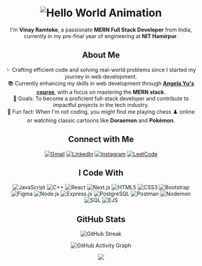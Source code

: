 
<h1 align="center">
  <img src="https://user-images.githubusercontent.com/98453503/230014488-4ff614d7-a507-47c6-bdf7-ecf35cc1691f.gif" alt="Hello World Animation" />
</h1>

<p align="center">
  I'm <strong>Vinay Ramteke</strong>, a passionate <strong>MERN Full Stack Developer</strong> from India, currently in my pre-final year of engineering at <strong>NIT Hamirpur</strong>.
</p>

<h2 align="center">About Me</h2>

<p align="center">
  ✨ Crafting efficient code and solving real-world problems since I started my journey in web development.<br>
  📚 Currently enhancing my skills in web development through <a href="https://www.udemy.com/course/the-complete-web-development-bootcamp/" target="_blank"><strong>Angela Yu's course</strong></a>, with a focus on mastering the <strong>MERN stack</strong>.<br>
  🎯 Goals: To become a proficient full-stack developer and contribute to impactful projects in the tech industry.<br>
  🎲 Fun fact: When I'm not coding, you might find me playing chess ♟️ online or watching classic cartoons like <strong>Doraemon</strong> and <strong>Pokémon</strong>.
</p>

<h2 align="center">Connect with Me</h2>

<p align="center">
  <a href="mailto:vinayramteke.nith@gmail.com"><img src="https://img.shields.io/badge/e--mail-D14836.svg?style=for-the-badge&logo=GMail&logoColor=white" alt="Gmail" /></a>
  <a href="https://www.linkedin.com/in/vinay-ramteke" target="_blank"><img src="https://img.shields.io/badge/linkedin-0077B5.svg?style=for-the-badge&logo=linkedin&logoColor=white" alt="LinkedIn" /></a>
  <a href="https://www.instagram.com/vinay_r04/" target="_blank"><img src="https://img.shields.io/badge/instagram-E4405F.svg?style=for-the-badge&logo=instagram&logoColor=white" alt="Instagram" /></a>
  <a href="https://leetcode.com/u/vinay_ramteke/" target="_blank"><img src="https://img.shields.io/badge/leetcode-FFA116.svg?style=for-the-badge&logo=leetcode&logoColor=white" alt="LeetCode" /></a>
</p>

<h2 align="center">I Code With</h2>

<p align="center">
  <!-- Programming Languages -->
  <img src="https://img.shields.io/badge/JavaScript-F7DF1E?style=for-the-badge&logo=javascript&logoColor=black" alt="JavaScript" />
  <img src="https://img.shields.io/badge/C++-00599C?style=for-the-badge&logo=c%2b%2b&logoColor=white" alt="C++" />
  
  <!-- Frontend Development -->
  <img src="https://img.shields.io/badge/React-61DAFB?style=for-the-badge&logo=react&logoColor=black" alt="React" />
  <img src="https://img.shields.io/badge/Next.js-000000?style=for-the-badge&logo=next.js&logoColor=white" alt="Next.js" />
  <img src="https://img.shields.io/badge/HTML5-E34F26?style=for-the-badge&logo=html5&logoColor=white" alt="HTML5" />
  <img src="https://img.shields.io/badge/CSS3-1572B6?style=for-the-badge&logo=css3&logoColor=white" alt="CSS3" />
  <img src="https://img.shields.io/badge/Bootstrap-563D7C?style=for-the-badge&logo=bootstrap&logoColor=white" alt="Bootstrap" />
  <img src="https://img.shields.io/badge/Figma-F24E1E?style=for-the-badge&logo=figma&logoColor=white" alt="Figma" />
  
  <!-- Backend Development -->
  <img src="https://img.shields.io/badge/Node.js-339933?style=for-the-badge&logo=node.js&logoColor=white" alt="Node.js" />
  <img src="https://img.shields.io/badge/Express.js-000000?style=for-the-badge&logo=express&logoColor=white" alt="Express.js" />
  <img src="https://img.shields.io/badge/PostgreSQL-336791?style=for-the-badge&logo=postgresql&logoColor=white" alt="PostgreSQL" />

  <!-- Additional Tools -->
  <img src="https://img.shields.io/badge/Postman-FF6C37?style=for-the-badge&logo=postman&logoColor=white" alt="Postman" />
  <img src="https://img.shields.io/badge/Nodemon-76D04B?style=for-the-badge&logo=nodemon&logoColor=white" alt="Nodemon" />
  <img src="https://img.shields.io/badge/SQL-4479A1?style=for-the-badge&logo=sqlite&logoColor=white" alt="SQL" />
  <img src="https://img.shields.io/badge/EJS-8BC0D0?style=for-the-badge&logo=ejs&logoColor=black" alt="EJS" />
</p>

<h2 align="center">GitHub Stats</h2>

<p align="center">
  <img src="https://github-readme-streak-stats.herokuapp.com?user=vinayramteke&theme=blueberry&hide_border=true" alt="GitHub Streak" />
</p>

<p align="center">
  <img src="https://github-readme-activity-graph.vercel.app/graph?username=vinayramteke&theme=react-dark&hide_border=true" alt="GitHub Activity Graph" />
</p>



<p align="center">
  <img src="https://capsule-render.vercel.app/api?type=waving&color=gradient&height=60&section=footer&width=100%" />
</p>
